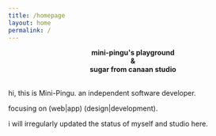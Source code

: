 ```yaml
---
title: /homepage
layout: home
permalink: /
---
```


<center><strong>mini-pingu's playground</strong></center>
<center><strong>&</strong></center>
<center><strong>sugar from canaan studio</strong></center>

<br />

hi, this is Mini-Pingu. an independent software developer.

focusing on (web\|app) (design\|development).

i will irregularly updated the status of myself and studio here.
